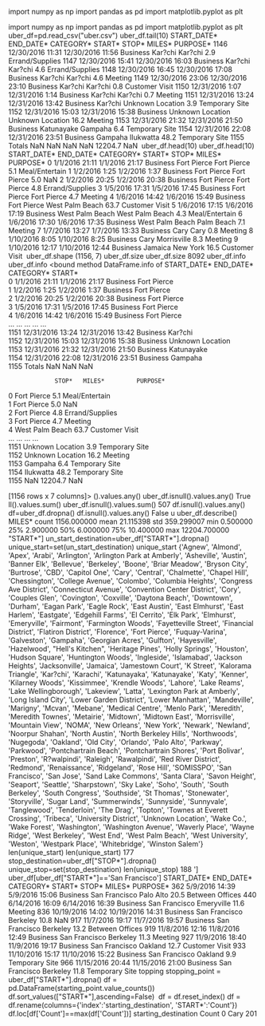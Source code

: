 
import numpy as np
import pandas as pd 
import matplotlib.pyplot as plt

import numpy as np
import pandas as pd 
import matplotlib.pyplot as plt
​
uber_df=pd.read_csv("uber.csv")
uber_df.tail(10)
START_DATE*	END_DATE*	CATEGORY*	START*	STOP*	MILES*	PURPOSE*
1146	12/30/2016 11:31	12/30/2016 11:56	Business	Kar?chi	Kar?chi	2.9	Errand/Supplies
1147	12/30/2016 15:41	12/30/2016 16:03	Business	Kar?chi	Kar?chi	4.6	Errand/Supplies
1148	12/30/2016 16:45	12/30/2016 17:08	Business	Kar?chi	Kar?chi	4.6	Meeting
1149	12/30/2016 23:06	12/30/2016 23:10	Business	Kar?chi	Kar?chi	0.8	Customer Visit
1150	12/31/2016 1:07	12/31/2016 1:14	Business	Kar?chi	Kar?chi	0.7	Meeting
1151	12/31/2016 13:24	12/31/2016 13:42	Business	Kar?chi	Unknown Location	3.9	Temporary Site
1152	12/31/2016 15:03	12/31/2016 15:38	Business	Unknown Location	Unknown Location	16.2	Meeting
1153	12/31/2016 21:32	12/31/2016 21:50	Business	Katunayake	Gampaha	6.4	Temporary Site
1154	12/31/2016 22:08	12/31/2016 23:51	Business	Gampaha	Ilukwatta	48.2	Temporary Site
1155	Totals	NaN	NaN	NaN	NaN	12204.7	NaN
​
uber_df.head(10)
uber_df.head(10)
START_DATE*	END_DATE*	CATEGORY*	START*	STOP*	MILES*	PURPOSE*
0	1/1/2016 21:11	1/1/2016 21:17	Business	Fort Pierce	Fort Pierce	5.1	Meal/Entertain
1	1/2/2016 1:25	1/2/2016 1:37	Business	Fort Pierce	Fort Pierce	5.0	NaN
2	1/2/2016 20:25	1/2/2016 20:38	Business	Fort Pierce	Fort Pierce	4.8	Errand/Supplies
3	1/5/2016 17:31	1/5/2016 17:45	Business	Fort Pierce	Fort Pierce	4.7	Meeting
4	1/6/2016 14:42	1/6/2016 15:49	Business	Fort Pierce	West Palm Beach	63.7	Customer Visit
5	1/6/2016 17:15	1/6/2016 17:19	Business	West Palm Beach	West Palm Beach	4.3	Meal/Entertain
6	1/6/2016 17:30	1/6/2016 17:35	Business	West Palm Beach	Palm Beach	7.1	Meeting
7	1/7/2016 13:27	1/7/2016 13:33	Business	Cary	Cary	0.8	Meeting
8	1/10/2016 8:05	1/10/2016 8:25	Business	Cary	Morrisville	8.3	Meeting
9	1/10/2016 12:17	1/10/2016 12:44	Business	Jamaica	New York	16.5	Customer Visit
​
uber_df.shape
(1156, 7)
uber_df.size
uber_df.size
8092
uber_df.info
 uber_df.info
<bound method DataFrame.info of            START_DATE*         END_DATE* CATEGORY*            START*  \
0       1/1/2016 21:11    1/1/2016 21:17  Business       Fort Pierce   
1        1/2/2016 1:25     1/2/2016 1:37  Business       Fort Pierce   
2       1/2/2016 20:25    1/2/2016 20:38  Business       Fort Pierce   
3       1/5/2016 17:31    1/5/2016 17:45  Business       Fort Pierce   
4       1/6/2016 14:42    1/6/2016 15:49  Business       Fort Pierce   
...                ...               ...       ...               ...   
1151  12/31/2016 13:24  12/31/2016 13:42  Business           Kar?chi   
1152  12/31/2016 15:03  12/31/2016 15:38  Business  Unknown Location   
1153  12/31/2016 21:32  12/31/2016 21:50  Business        Katunayake   
1154  12/31/2016 22:08  12/31/2016 23:51  Business           Gampaha   
1155            Totals               NaN       NaN               NaN   

                 STOP*   MILES*         PURPOSE*  
0          Fort Pierce      5.1   Meal/Entertain  
1          Fort Pierce      5.0              NaN  
2          Fort Pierce      4.8  Errand/Supplies  
3          Fort Pierce      4.7          Meeting  
4      West Palm Beach     63.7   Customer Visit  
...                ...      ...              ...  
1151  Unknown Location      3.9   Temporary Site  
1152  Unknown Location     16.2          Meeting  
1153           Gampaha      6.4   Temporary Site  
1154         Ilukwatta     48.2   Temporary Site  
1155               NaN  12204.7              NaN  

[1156 rows x 7 columns]>
().values.any()
uber_df.isnull().values.any()
True
ll().values.sum()
uber_df.isnull().values.sum()
507
df.isnull().values.any()
df=uber_df.dropna()
df.isnull().values.any()
False
u
uber_df.describe()
MILES*
count	1156.000000
mean	21.115398
std	359.299007
min	0.500000
25%	2.900000
50%	6.000000
75%	10.400000
max	12204.700000
"START*"]
un_start_destination=uber_df["START*"].dropna()
unique_start=set(un_start_destination)
unique_start
{'Agnew',
 'Almond',
 'Apex',
 'Arabi',
 'Arlington',
 'Arlington Park at Amberly',
 'Asheville',
 'Austin',
 'Banner Elk',
 'Bellevue',
 'Berkeley',
 'Boone',
 'Briar Meadow',
 'Bryson City',
 'Burtrose',
 'CBD',
 'Capitol One',
 'Cary',
 'Central',
 'Chalmette',
 'Chapel Hill',
 'Chessington',
 'College Avenue',
 'Colombo',
 'Columbia Heights',
 'Congress Ave District',
 'Connecticut Avenue',
 'Convention Center District',
 'Cory',
 'Couples Glen',
 'Covington',
 'Coxville',
 'Daytona Beach',
 'Downtown',
 'Durham',
 'Eagan Park',
 'Eagle Rock',
 'East Austin',
 'East Elmhurst',
 'East Harlem',
 'Eastgate',
 'Edgehill Farms',
 'El Cerrito',
 'Elk Park',
 'Elmhurst',
 'Emeryville',
 'Fairmont',
 'Farmington Woods',
 'Fayetteville Street',
 'Financial District',
 'Flatiron District',
 'Florence',
 'Fort Pierce',
 'Fuquay-Varina',
 'Galveston',
 'Gampaha',
 'Georgian Acres',
 'Gulfton',
 'Hayesville',
 'Hazelwood',
 "Hell's Kitchen",
 'Heritage Pines',
 'Holly Springs',
 'Houston',
 'Hudson Square',
 'Huntington Woods',
 'Ingleside',
 'Islamabad',
 'Jackson Heights',
 'Jacksonville',
 'Jamaica',
 'Jamestown Court',
 'K Street',
 'Kalorama Triangle',
 'Kar?chi',
 'Karachi',
 'Katunayaka',
 'Katunayake',
 'Katy',
 'Kenner',
 'Kilarney Woods',
 'Kissimmee',
 'Krendle Woods',
 'Lahore',
 'Lake Reams',
 'Lake Wellingborough',
 'Lakeview',
 'Latta',
 'Lexington Park at Amberly',
 'Long Island City',
 'Lower Garden District',
 'Lower Manhattan',
 'Mandeville',
 'Marigny',
 'Mcvan',
 'Mebane',
 'Medical Centre',
 'Menlo Park',
 'Meredith',
 'Meredith Townes',
 'Metairie',
 'Midtown',
 'Midtown East',
 'Morrisville',
 'Mountain View',
 'NOMA',
 'New Orleans',
 'New York',
 'Newark',
 'Newland',
 'Noorpur Shahan',
 'North Austin',
 'North Berkeley Hills',
 'Northwoods',
 'Nugegoda',
 'Oakland',
 'Old City',
 'Orlando',
 'Palo Alto',
 'Parkway',
 'Parkwood',
 'Pontchartrain Beach',
 'Pontchartrain Shores',
 'Port Bolivar',
 'Preston',
 'R?walpindi',
 'Raleigh',
 'Rawalpindi',
 'Red River District',
 'Redmond',
 'Renaissance',
 'Ridgeland',
 'Rose Hill',
 'SOMISSPO',
 'San Francisco',
 'San Jose',
 'Sand Lake Commons',
 'Santa Clara',
 'Savon Height',
 'Seaport',
 'Seattle',
 'Sharpstown',
 'Sky Lake',
 'Soho',
 'South',
 'South Berkeley',
 'South Congress',
 'Southside',
 'St Thomas',
 'Stonewater',
 'Storyville',
 'Sugar Land',
 'Summerwinds',
 'Sunnyside',
 'Sunnyvale',
 'Tanglewood',
 'Tenderloin',
 'The Drag',
 'Topton',
 'Townes at Everett Crossing',
 'Tribeca',
 'University District',
 'Unknown Location',
 'Wake Co.',
 'Wake Forest',
 'Washington',
 'Washington Avenue',
 'Waverly Place',
 'Wayne Ridge',
 'West Berkeley',
 'West End',
 'West Palm Beach',
 'West University',
 'Weston',
 'Westpark Place',
 'Whitebridge',
 'Winston Salem'}
len(unique_start)
len(unique_start)
177
stop_destination=uber_df["STOP*"].dropna()
unique_stop=set(stop_destination)
len(unique_stop)
188
']
uber_df[uber_df["START*"]=='San Francisco']
START_DATE*	END_DATE*	CATEGORY*	START*	STOP*	MILES*	PURPOSE*
362	5/9/2016 14:39	5/9/2016 15:06	Business	San Francisco	Palo Alto	20.5	Between Offices
440	6/14/2016 16:09	6/14/2016 16:39	Business	San Francisco	Emeryville	11.6	Meeting
836	10/19/2016 14:02	10/19/2016 14:31	Business	San Francisco	Berkeley	10.8	NaN
917	11/7/2016 19:17	11/7/2016 19:57	Business	San Francisco	Berkeley	13.2	Between Offices
919	11/8/2016 12:16	11/8/2016 12:49	Business	San Francisco	Berkeley	11.3	Meeting
927	11/9/2016 18:40	11/9/2016 19:17	Business	San Francisco	Oakland	12.7	Customer Visit
933	11/10/2016 15:17	11/10/2016 15:22	Business	San Francisco	Oakland	9.9	Temporary Site
966	11/15/2016 20:44	11/15/2016 21:00	Business	San Francisco	Berkeley	11.8	Temporary Site
topping
stopping_point = uber_df["START*"].dropna()
df = pd.DataFrame(starting_point.value_counts())
df.sort_values(["START*"],ascending=False)
​
df = df.reset_index()
df = df.rename(columns={'index':'starting_destination', 'START*':'Count'})
df.loc[df['Count']==max(df['Count'])]
starting_destination	Count
0	Cary	201
